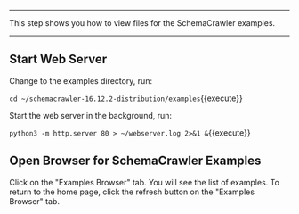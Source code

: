 -----

This step shows you how to view files for the SchemaCrawler examples.

-----

## Start Web Server

Change to the examples directory, run:

`cd ~/schemacrawler-16.12.2-distribution/examples`{{execute}}

Start the web server in the background, run:

`python3 -m http.server 80 > ~/webserver.log 2>&1 &`{{execute}}

## Open Browser for SchemaCrawler Examples

Click on the "Examples Browser" tab. You will see the list of examples. To return to the home page, click the refresh button on the "Examples Browser" tab.
